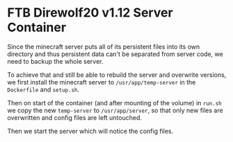 FTB Direwolf20 v1.12 Server Container
=====

Since the minecraft server puts all of its persistent files into its own directory
and thus persistent data can't be separated from server code, we need to backup
the whole server.

To achieve that and still be able to rebuild the server and overwrite versions,
we first install the minecraft server to `/usr/app/temp-server` in the `Dockerfile`
and `setup.sh`.

Then on start of the container (and after mounting of the volume) in `run.sh` we
copy the new `temp-server` to `/usr/app/server`, so that only new files are overwritten
and config files are left untouched.

Then we start the server which will notice the config files.
